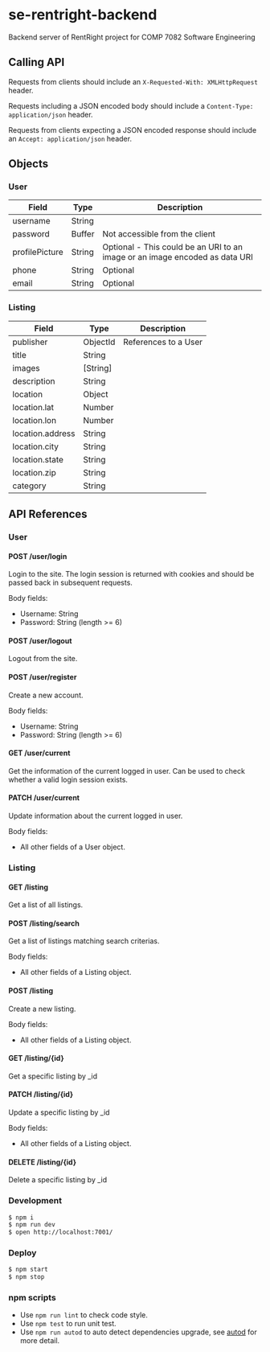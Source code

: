 # se-rentright-backend

Backend server of RentRight project for COMP 7082 Software Engineering

## Calling API

Requests from clients should include an ``` X-Requested-With: XMLHttpRequest ``` header.

Requests including a JSON encoded body should include a ``` Content-Type: application/json ``` header.

Requests from clients expecting a JSON encoded response should include an ``` Accept: application/json ``` header.

## Objects

### User

|Field|Type|Description|
|-|-|-|
|username|String|
|password|Buffer|Not accessible from the client|
|profilePicture|String|Optional - This could be an URI to an image or an image encoded as data URI|
|phone|String|Optional|
|email|String|Optional|

### Listing
|Field|Type|Description|
|-|-|-|
|publisher|ObjectId|References to a User|
|title|String|
|images|[String]|
|description|String|
|location|Object|
|location.lat|Number|
|location.lon|Number|
|location.address|String|
|location.city|String|
|location.state|String|
|location.zip|String|
|category|String|

## API References

### User

#### POST /user/login

Login to the site. The login session is returned with cookies and should be passed back in subsequent requests.

Body fields:
- Username: String
- Password: String (length >= 6)

#### POST /user/logout

Logout from the site.

#### POST /user/register

Create a new account.

Body fields:
- Username: String
- Password: String (length >= 6)

#### GET /user/current

Get the information of the current logged in user. Can be used to check whether a valid login session exists.

#### PATCH /user/current

Update information about the current logged in user.

Body fields:
- All other fields of a User object.

### Listing

#### GET /listing

Get a list of all listings.

#### POST /listing/search

Get a list of listings matching search criterias.

Body fields:
- All other fields of a Listing object.

#### POST /listing

Create a new listing.

Body fields:
- All other fields of a Listing object.

#### GET /listing/{id}

Get a specific listing by _id

#### PATCH /listing/{id}

Update a specific listing by _id

Body fields:
- All other fields of a Listing object.

#### DELETE /listing/{id}

Delete a specific listing by _id

### Development

```bash
$ npm i
$ npm run dev
$ open http://localhost:7001/
```

### Deploy

```bash
$ npm start
$ npm stop
```

### npm scripts

- Use `npm run lint` to check code style.
- Use `npm test` to run unit test.
- Use `npm run autod` to auto detect dependencies upgrade, see [autod](https://www.npmjs.com/package/autod) for more detail.


[egg]: https://eggjs.org